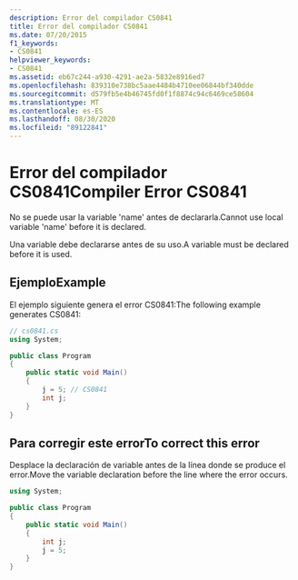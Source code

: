 ```yaml
---
description: Error del compilador CS0841
title: Error del compilador CS0841
ms.date: 07/20/2015
f1_keywords:
- CS0841
helpviewer_keywords:
- CS0841
ms.assetid: eb67c244-a930-4291-ae2a-5832e8916ed7
ms.openlocfilehash: 839310e738bc5aae4484b4710ee06844bf340dde
ms.sourcegitcommit: d579fb5e4b46745fd0f1f8874c94c6469ce58604
ms.translationtype: MT
ms.contentlocale: es-ES
ms.lasthandoff: 08/30/2020
ms.locfileid: "89122841"
---
```

# <a name="compiler-error-cs0841"></a><span data-ttu-id="c4418-103">Error del compilador CS0841</span><span class="sxs-lookup"><span data-stu-id="c4418-103">Compiler Error CS0841</span></span>

<span data-ttu-id="c4418-104">No se puede usar la variable 'name' antes de declararla.</span><span class="sxs-lookup"><span data-stu-id="c4418-104">Cannot use local variable 'name' before it is declared.</span></span>

<span data-ttu-id="c4418-105">Una variable debe declararse antes de su uso.</span><span class="sxs-lookup"><span data-stu-id="c4418-105">A variable must be declared before it is used.</span></span>

## <a name="example"></a><span data-ttu-id="c4418-106">Ejemplo</span><span class="sxs-lookup"><span data-stu-id="c4418-106">Example</span></span>

<span data-ttu-id="c4418-107">El ejemplo siguiente genera el error CS0841:</span><span class="sxs-lookup"><span data-stu-id="c4418-107">The following example generates CS0841:</span></span>

```csharp
// cs0841.cs
using System;

public class Program
{
    public static void Main()
    {
        j = 5; // CS0841
        int j;
    }
}
```

## <a name="to-correct-this-error"></a><span data-ttu-id="c4418-108">Para corregir este error</span><span class="sxs-lookup"><span data-stu-id="c4418-108">To correct this error</span></span>

<span data-ttu-id="c4418-109">Desplace la declaración de variable antes de la línea donde se produce el error.</span><span class="sxs-lookup"><span data-stu-id="c4418-109">Move the variable declaration before the line where the error occurs.</span></span>

```csharp
using System;  

public class Program
{
    public static void Main()
    {
        int j;
        j = 5;
    }
}
```
